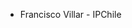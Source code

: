 - Francisco Villar - IPChile

<!---
FranciscoVillarM/FranciscoVillarM is a ✨ special ✨ repository because its `README.md` (this file) appears on your GitHub profile.
You can click the Preview link to take a look at your changes.
--->
